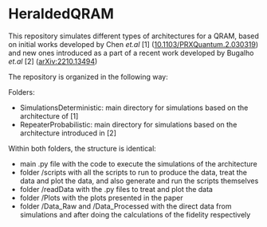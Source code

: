 # HeraldedQRAM

This repository simulates different types of architectures for a QRAM, based on initial works developed by Chen _et.al_ [1] ([10.1103/PRXQuantum.2.030319](https://www.doi.org/10.1103/PRXQuantum.2.030319)) and new ones introduced as a part of a recent work developed by Bugalho _et.al_ [2] ([arXiv:2210.13494](https://arxiv.org/abs/2210.13494))

The repository is organized in the following way:

Folders:
- SimulationsDeterministic: main directory for simulations based on the architecture of [1]
- RepeaterProbabilistic: main directory for simulations based on the architecture introduced in [2]

Within both folders, the structure is identical:
- main .py file with the code to execute the simulations of the architecture
- folder /scripts with all the scripts to run to produce the data, treat the data and plot the data, and also generate and run the scripts themselves
- folder /readData with the .py files to treat and plot the data
- folder /Plots with the plots presented in the paper
- folder /Data_Raw and /Data_Processed with the direct data from simulations and after doing the calculations of the fidelity respectively
